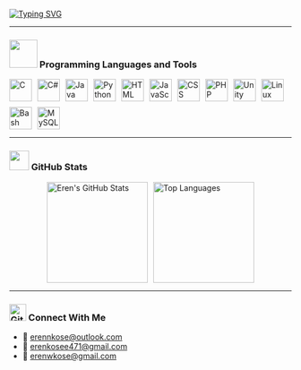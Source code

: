[![Typing SVG](https://readme-typing-svg.herokuapp.com?font=Fira+Code&weight=500&size=18&duration=2000&pause=300&color=007400&vCenter=true&multiline=true&width=500&height=60&lines=Hello!+;My+name+is+Eren+Köse.+Welcome+to+my+README!;+)](https://git.io/typing-svg)

---

###  <img src = "https://github.com/7oSkaaa/7oSkaaa/blob/main/Images/Software_Tools.gif?raw=true" width = 50px> Programming Languages and Tools
<div style="display: flex; flex-wrap: wrap; gap: 10px;">
  <img src="https://cdn.jsdelivr.net/gh/devicons/devicon/icons/c/c-original.svg" alt="C" width="40" height="40" />
  <img src="https://cdn.jsdelivr.net/gh/devicons/devicon/icons/csharp/csharp-original.svg" alt="C#" width="40" height="40" />
  <img src="https://cdn.jsdelivr.net/gh/devicons/devicon/icons/java/java-original.svg" alt="Java" width="40" height="40" />
  <img src="https://cdn.jsdelivr.net/gh/devicons/devicon/icons/python/python-original.svg" alt="Python" width="40" height="40" />
  <img src="https://cdn.jsdelivr.net/gh/devicons/devicon/icons/html5/html5-original.svg" alt="HTML Logo" width="40" height="40">
  <img src="https://cdn.jsdelivr.net/gh/devicons/devicon/icons/javascript/javascript-original.svg" alt="JavaScript" width="40" height="40" />
  <img src="https://cdn.jsdelivr.net/gh/devicons/devicon/icons/css3/css3-original.svg" alt="CSS" width="40" height="40" />
  <img src="https://cdn.jsdelivr.net/gh/devicons/devicon/icons/php/php-original.svg" alt="PHP" width="40" height="40" />
  <img src="https://cdn.jsdelivr.net/gh/devicons/devicon/icons/unity/unity-original.svg" alt="Unity" width="40" height="40" />
  <img src="https://upload.wikimedia.org/wikipedia/commons/3/35/Tux.svg" alt="Linux Logo" width="40" height="40" />
  <img src="https://cdn.jsdelivr.net/gh/devicons/devicon/icons/bash/bash-original.svg" alt="Bash" width="40" height="40" />
  <img src="https://upload.wikimedia.org/wikipedia/en/d/dd/MySQL_logo.svg" alt="MySQL Logo" width="40" height="40" />
</div>

---

### <picture> <img src = "https://github.com/7oSkaaa/7oSkaaa/blob/main/Images/Statistics.gif?raw=true" width = 35px>  </picture> GitHub Stats
<div style="display: flex; justify-content: center; align-items: center; gap: 10px;">
  <img src="https://github-readme-stats.vercel.app/api?username=erennkose&show_icons=true&theme=radical" alt="Eren's GitHub Stats" height="180" />
  <img src="https://github-readme-stats.vercel.app/api/top-langs/?username=erennkose&layout=compact&theme=radical" alt="Top Languages" height="180" />
</div>

---

###  <img src="https://media.giphy.com/media/W5eoZHPpUx9sapR0eu/giphy.gif" width="30px" alt="Git"/> Connect With Me
- 📧 [erennkose@outlook.com](mailto:erennkose@outlook.com)
- 📧 [erenkosee471@gmail.com](mailto:erenkosee471@gmail.com)
- 📧 [erenwkose@gmail.com](mailto:erenwkose@gmail.com)
